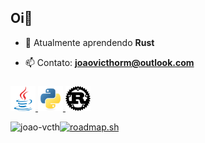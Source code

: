 ## Oi👋

- 🌱 Atualmente aprendendo **Rust**

- 📫 Contato: **joaovicthorm@outlook.com**

<p align="left">
</p>

<h3 align="left"></h3>
<p align="left"> <a href="https://www.java.com" target="_blank" rel="noreferrer"> <img src="https://raw.githubusercontent.com/devicons/devicon/master/icons/java/java-original.svg" alt="java" width="40" height="40"/> </a> <a href="https://www.python.org" target="_blank" rel="noreferrer"> <img src="https://raw.githubusercontent.com/devicons/devicon/master/icons/python/python-original.svg" alt="python" width="40" height="40"/> </a> <a href="https://www.rust-lang.org" target="_blank" rel="noreferrer"> <img src="https://raw.githubusercontent.com/devicons/devicon/master/icons/rust/rust-plain.svg" alt="rust" width="40" height="40"/> </a> </p>

<p><img align="left" src="https://github-readme-stats.vercel.app/api/top-langs?username=joao-vcth&show_icons=true&theme=tokyonight&locale=en&layout=compact" alt="joao-vcth" /></p>

[![roadmap.sh](https://roadmap.sh/card/tall/65615c285145316d256b1f8f?variant=dark)](https://roadmap.sh)
